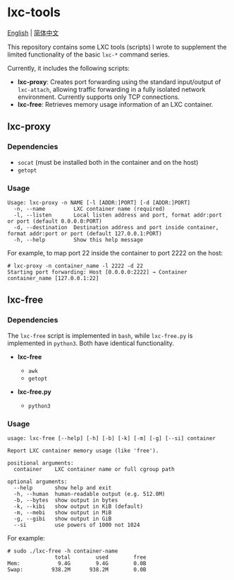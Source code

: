 # lxc-tools

[English](README.md) | [简体中文](README_cn.md)

This repository contains some LXC tools (scripts) I wrote to supplement the limited functionality of the basic `lxc-*` command series.

Currently, it includes the following scripts:

* **lxc-proxy**: Creates port forwarding using the standard input/output of `lxc-attach`, allowing traffic forwarding in a fully isolated network environment. Currently supports only TCP connections.
* **lxc-free**: Retrieves memory usage information of an LXC container.

## lxc-proxy

### Dependencies

* `socat` (must be installed both in the container and on the host)
* `getopt`

### Usage

```
Usage: lxc-proxy -n NAME [-l [ADDR:]PORT] [-d [ADDR:]PORT]
  -n, --name         LXC container name (required)
  -l, --listen       Local listen address and port, format addr:port or port (default 0.0.0.0:PORT)
  -d, --destination  Destination address and port inside container, format addr:port or port (default 127.0.0.1:PORT)
  -h, --help         Show this help message
```

For example, to map port 22 inside the container to port 2222 on the host:

```
# lxc-proxy -n container_name -l 2222 -d 22
Starting port forwarding: Host [0.0.0.0:2222] → Container container_name [127.0.0.1:22]
```

## lxc-free

### Dependencies

The `lxc-free` script is implemented in `bash`, while `lxc-free.py` is implemented in `python3`. Both have identical functionality.

* **lxc-free**

  * `awk`
  * `getopt`
* **lxc-free.py**

  * `python3`

### Usage

```
usage: lxc-free [--help] [-h] [-b] [-k] [-m] [-g] [--si] container

Report LXC container memory usage (like 'free').

positional arguments:
  container    LXC container name or full cgroup path

optional arguments:
  --help       show help and exit
  -h, --human  human-readable output (e.g. 512.0M)
  -b, --bytes  show output in bytes
  -k, --kibi   show output in KiB (default)
  -m, --mebi   show output in MiB
  -g, --gibi   show output in GiB
  --si         use powers of 1000 not 1024
```

For example:

```
# sudo ./lxc-free -h container-name
               total        used        free
Mem:            9.4G        9.4G        0.0B
Swap:         938.2M      938.2M        0.0B
```
